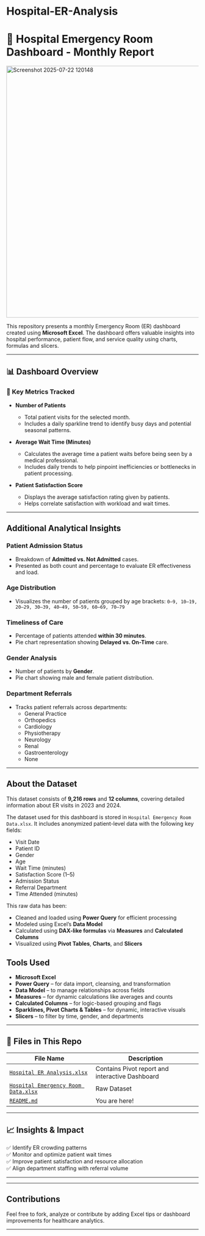 # Hospital-ER-Analysis

# 🏥 Hospital Emergency Room Dashboard - Monthly Report

<img width="1795" height="659" alt="Screenshot 2025-07-22 120148" src="https://github.com/user-attachments/assets/7d34e9d8-2bbb-4f94-8fda-e3edf204fab0" />


This repository presents a monthly Emergency Room (ER) dashboard created using **Microsoft Excel**. The dashboard offers valuable insights into hospital performance, patient flow, and service quality using charts, formulas and slicers.

---

## 📊 Dashboard Overview

### 📌 Key Metrics Tracked

- **Number of Patients**
  - Total patient visits for the selected month.
  - Includes a daily sparkline trend to identify busy days and potential seasonal patterns.

- **Average Wait Time (Minutes)**
  - Calculates the average time a patient waits before being seen by a medical professional.
  - Includes daily trends to help pinpoint inefficiencies or bottlenecks in patient processing.

- **Patient Satisfaction Score**
  - Displays the average satisfaction rating given by patients.
  - Helps correlate satisfaction with workload and wait times.

---

## Additional Analytical Insights

### Patient Admission Status
- Breakdown of **Admitted vs. Not Admitted** cases.
- Presented as both count and percentage to evaluate ER effectiveness and load.

### Age Distribution
- Visualizes the number of patients grouped by age brackets:
  `0–9, 10–19, 20–29, 30–39, 40–49, 50–59, 60–69, 70–79`

### Timeliness of Care
- Percentage of patients attended **within 30 minutes**.
- Pie chart representation showing **Delayed vs. On-Time** care.

### Gender Analysis
- Number of patients by **Gender**.
- Pie chart showing male and female patient distribution.

### Department Referrals
- Tracks patient referrals across departments:
  - General Practice
  - Orthopedics
  - Cardiology
  - Physiotherapy
  - Neurology
  - Renal
  - Gastroenterology
  - None

---
## About the Dataset

This dataset consists of **9,216 rows** and **12 columns**, covering detailed information about ER visits in 2023 and 2024.

The dataset used for this dashboard is stored in `Hospital Emergency Room Data.xlsx`. It includes anonymized patient-level data with the following key fields:

- Visit Date
- Patient ID
- Gender
- Age
- Wait Time (minutes)
- Satisfaction Score (1–5)
- Admission Status
- Referral Department
- Time Attended (minutes)

This raw data has been:
- Cleaned and loaded using **Power Query** for efficient processing
- Modeled using Excel’s **Data Model**
- Calculated using **DAX-like formulas** via **Measures** and **Calculated Columns**
- Visualized using **Pivot Tables**, **Charts**, and **Slicers**

##  Tools Used
- **Microsoft Excel**
- **Power Query** – for data import, cleansing, and transformation
- **Data Model** – to manage relationships across fields
- **Measures** – for dynamic calculations like averages and counts
- **Calculated Columns** – for logic-based grouping and flags
- **Sparklines, Pivot Charts & Tables** – for dynamic, interactive visuals
- **Slicers** – to filter by time, gender, and departments

---

## 📁 Files in This Repo


| File Name | Description |
|-----------|-------------|
| [`Hospital ER Analysis.xlsx`](./Hospital%20ER%20Analysis.xlsx) | Contains Pivot report and interactive Dashboard |
| [`Hospital Emergency Room Data.xlsx`](./Hospital%20Emergency%20Room%20Data.xlsx) | Raw Dataset |
| [`README.md`](./README.md) | You are here! |


---

## 📈 Insights & Impact

✅ Identify ER crowding patterns  
✅ Monitor and optimize patient wait times  
✅ Improve patient satisfaction and resource allocation  
✅ Align department staffing with referral volume

---

---

## Contributions

Feel free to fork, analyze or contribute by adding Excel tips or dashboard improvements for healthcare analytics.

---

